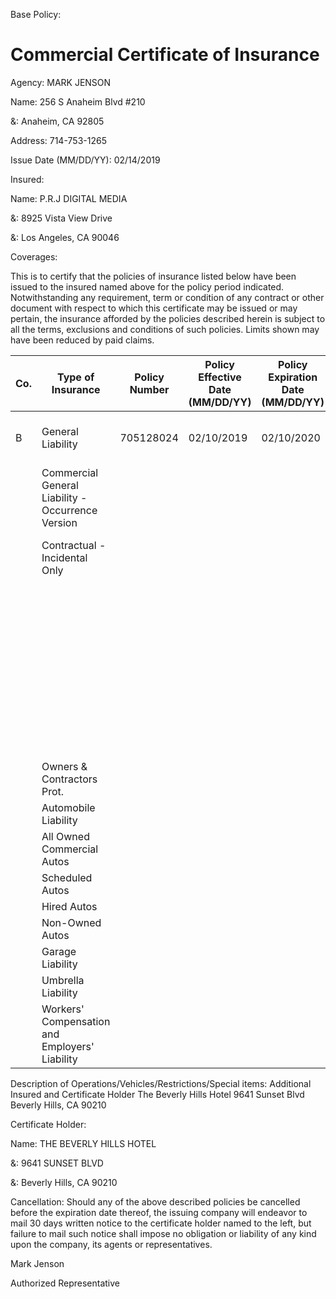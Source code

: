 Base Policy:
# Commercial Certificate of Insurance

Agency: MARK JENSON

Name: 256 S Anaheim Blvd #210

&: Anaheim, CA 92805

Address: 714-753-1265

Issue Date (MM/DD/YY): 02/14/2019

Insured:

Name: P.R.J DIGITAL MEDIA

&: 8925 Vista View Drive

&: Los Angeles, CA 90046

Coverages:

This is to certify that the policies of insurance listed below have been issued to the insured named above for the policy period indicated. Notwithstanding any requirement, term or condition of any contract or other document with respect to which this certificate may be issued or may pertain, the insurance afforded by the policies described herein is subject to all the terms, exclusions and conditions of such policies. Limits shown may have been reduced by paid claims.

|Co.|Type of Insurance|Policy Number|Policy Effective Date (MM/DD/YY)|Policy Expiration Date (MM/DD/YY)|Policy Limits|
|---|---|---|---|---|---|
|B|General Liability|705128024|02/10/2019|02/10/2020|General Aggregate - $1,500,000|
| |Commercial General Liability - Occurrence Version| | | |Products-Comp/OPS Aggregate - $700,000|
| |Contractual - Incidental Only| | | |Personal & Advertising Injury - $700,000|
| | | | | |Each Occurrence - $700,000|
| | | | | |Fire Damage (Any one fire) - $100,000|
| | | | | |Medical Expense (Any one person) - $7,000|
| |Owners & Contractors Prot.| | | | |
| |Automobile Liability| | | | |
| |All Owned Commercial Autos| | | | |
| |Scheduled Autos| | | | |
| |Hired Autos| | | | |
| |Non-Owned Autos| | | | |
| |Garage Liability| | | | |
| |Umbrella Liability| | | | |
| |Workers' Compensation and Employers' Liability| | | | |

Description of Operations/Vehicles/Restrictions/Special items: Additional Insured and Certificate Holder The Beverly Hills Hotel 9641 Sunset Blvd Beverly Hills, CA 90210

Certificate Holder:

Name: THE BEVERLY HILLS HOTEL

&: 9641 SUNSET BLVD

&: Beverly Hills, CA 90210

Cancellation: Should any of the above described policies be cancelled before the expiration date thereof, the issuing company will endeavor to mail 30 days written notice to the certificate holder named to the left, but failure to mail such notice shall impose no obligation or liability of any kind upon the company, its agents or representatives.

Mark Jenson

Authorized Representative

